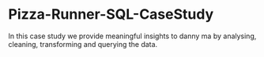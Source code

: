 # Pizza-Runner-SQL-CaseStudy
In this case study we provide meaningful insights to danny ma by analysing, cleaning, transforming and querying the data.
